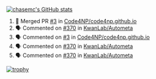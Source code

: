 [![chasemc's GitHub stats](https://github-readme-stats.vercel.app/api?username=chasemc)](https://github.com/anuraghazra/github-readme-stats)


<!--START_SECTION:activity-->
1. 🎉 Merged PR [#3](https://github.com/Code4NP/code4np.github.io/pull/3) in [Code4NP/code4np.github.io](https://github.com/Code4NP/code4np.github.io)
2. 🗣 Commented on [#370](https://github.com/KwanLab/Autometa/pull/370#issuecomment-2599126813) in [KwanLab/Autometa](https://github.com/KwanLab/Autometa)
3. 🗣 Commented on [#3](https://github.com/Code4NP/code4np.github.io/pull/3#issuecomment-2599122116) in [Code4NP/code4np.github.io](https://github.com/Code4NP/code4np.github.io)
4. 🗣 Commented on [#370](https://github.com/KwanLab/Autometa/pull/370#issuecomment-2573964107) in [KwanLab/Autometa](https://github.com/KwanLab/Autometa)
5. 🗣 Commented on [#370](https://github.com/KwanLab/Autometa/pull/370#issuecomment-2573342699) in [KwanLab/Autometa](https://github.com/KwanLab/Autometa)
<!--END_SECTION:activity-->
[![trophy](https://github-profile-trophy.vercel.app/?username=chasemc)](https://github.com/ryo-ma/github-profile-trophy)

